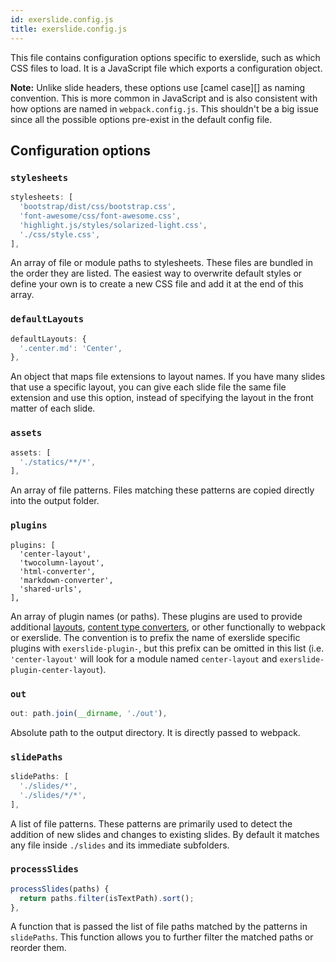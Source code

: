 ```yaml
---
id: exerslide.config.js
title: exerslide.config.js
---
```


This file contains configuration options specific to exerslide, such as which 
CSS files to load. It is a JavaScript file which exports a configuration 
object.

<div class="callout primary">

**Note:** Unlike slide headers, these options use [camel case][] as naming 
convention. This is more common in JavaScript and is also consistent with how 
options are named in `webpack.config.js`. This shouldn't be a big issue since 
all the possible options pre-exist in the default config file.

</div>

## Configuration options

### `stylesheets`

```javascript
stylesheets: [
  'bootstrap/dist/css/bootstrap.css',
  'font-awesome/css/font-awesome.css',
  'highlight.js/styles/solarized-light.css',
  './css/style.css',
],
```

An array of file or module paths to stylesheets. These files are bundled in the 
order they are listed. The easiest way to overwrite default styles or define 
your own is to create a new CSS file and add it at the end of this array.

### `defaultLayouts`

```javascript
defaultLayouts: {
  '.center.md': 'Center',
},
```

An object that maps file extensions to layout names. If you have many slides 
that use a specific layout, you can give each slide file the same file 
extension and use this option, instead of specifying the layout in the front 
matter of each slide.

### `assets`

```javascript
assets: [
  './statics/**/*',
],
```

An array of file patterns. Files matching these patterns are copied directly 
into the output folder.

### `plugins`

```
plugins: [
  'center-layout',
  'twocolumn-layout',
  'html-converter',
  'markdown-converter',
  'shared-urls',
],
```

An array of plugin names (or paths). These plugins are used to provide 
additional [layouts](#/layouts), [content type converters](#/contenttypes), or 
other functionally to webpack or exerslide. The convention is to prefix the 
name of exerslide specific plugins with `exerslide-plugin-`, but this prefix 
can be omitted in this list (i.e. `'center-layout'` will look for a module 
named `center-layout` and `exerslide-plugin-center-layout`).

### `out`

```javascript
out: path.join(__dirname, './out'),
```

Absolute path to the output directory. It is directly passed to webpack.

### `slidePaths`

```javascript
slidePaths: [
  './slides/*',
  './slides/*/*',
],
```

A list of file patterns. These patterns are primarily used to detect the 
addition of new slides and changes to existing slides. By default it matches 
any file inside `./slides` and its immediate subfolders.

### `processSlides`

```javascript
processSlides(paths) {
  return paths.filter(isTextPath).sort();
},
```

A function that is passed the list of file paths matched by the patterns in 
`slidePaths`. This function allows you to further filter the matched paths or 
reorder them.
